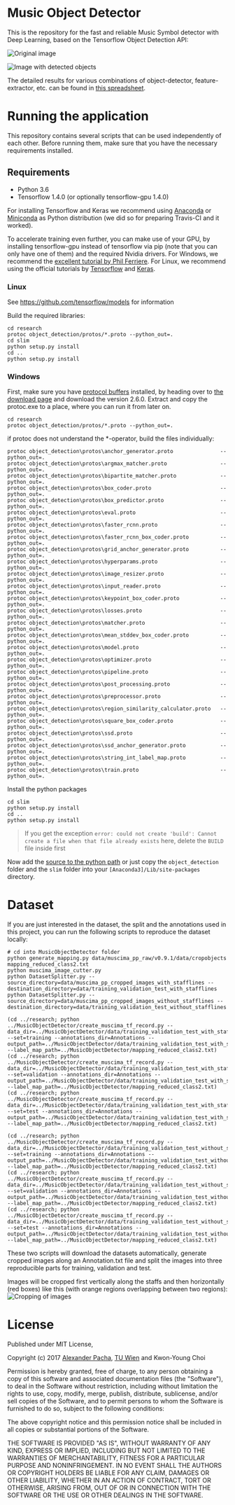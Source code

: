 # Music Object Detector

This is the repository for the fast and reliable Music Symbol detector with Deep Learning, based on the Tensorflow Object Detection API: 
 
![Original image](images/crop_undetected.png) 

![Image with detected objects](images/crop_partially_detected.png)

The detailed results for various combinations of object-detector, feature-extractor, etc. can be found in [this spreadsheet](https://docs.google.com/spreadsheets/d/174-CnLO-rAoVMst0ngVGHguTlD39ebdxLX9ZLE9Pscw/edit?usp=sharing).


# Running the application
This repository contains several scripts that can be used independently of each other. 
Before running them, make sure that you have the necessary requirements installed. 

## Requirements

- Python 3.6
- Tensorflow 1.4.0 (or optionally tensorflow-gpu 1.4.0)

For installing Tensorflow and Keras we recommend using [Anaconda](https://www.continuum.io/downloads) or 
[Miniconda](https://conda.io/miniconda.html) as Python distribution (we did so for preparing Travis-CI and it worked).

To accelerate training even further, you can make use of your GPU, by installing tensorflow-gpu instead of tensorflow
via pip (note that you can only have one of them) and the required Nvidia drivers. For Windows, we recommend the
[excellent tutorial by Phil Ferriere](https://github.com/philferriere/dlwin). For Linux, we recommend using the
 official tutorials by [Tensorflow](https://www.tensorflow.org/install/) and [Keras](https://keras.io/#installation).

### Linux

See https://github.com/tensorflow/models for information 

Build the required libraries:

```commandline
cd research
protoc object_detection/protos/*.proto --python_out=.
cd slim
python setup.py install
cd ..
python setup.py install
```

### Windows
First, make sure you have [protocol buffers](https://developers.google.com/protocol-buffers/docs/downloads) installed, by heading over to [the download page](https://github.com/google/protobuf/releases/tag/v2.6.0) and download the version 2.6.0. Extract and copy the protoc.exe to a place, where you can run it from later on.  

```commandline
cd research
protoc object_detection/protos/*.proto --python_out=.
```
if protoc does not understand the *-operator, build the files individually:
```commandline
protoc object_detection\protos\anchor_generator.proto               --python_out=.
protoc object_detection\protos\argmax_matcher.proto                 --python_out=.
protoc object_detection\protos\bipartite_matcher.proto              --python_out=.
protoc object_detection\protos\box_coder.proto                      --python_out=.
protoc object_detection\protos\box_predictor.proto                  --python_out=.
protoc object_detection\protos\eval.proto                           --python_out=.
protoc object_detection\protos\faster_rcnn.proto                    --python_out=.
protoc object_detection\protos\faster_rcnn_box_coder.proto          --python_out=.
protoc object_detection\protos\grid_anchor_generator.proto          --python_out=.
protoc object_detection\protos\hyperparams.proto                    --python_out=.
protoc object_detection\protos\image_resizer.proto                  --python_out=.
protoc object_detection\protos\input_reader.proto                   --python_out=.
protoc object_detection\protos\keypoint_box_coder.proto             --python_out=.
protoc object_detection\protos\losses.proto                         --python_out=.
protoc object_detection\protos\matcher.proto                        --python_out=.
protoc object_detection\protos\mean_stddev_box_coder.proto          --python_out=.
protoc object_detection\protos\model.proto                          --python_out=.
protoc object_detection\protos\optimizer.proto                      --python_out=.
protoc object_detection\protos\pipeline.proto                       --python_out=.
protoc object_detection\protos\post_processing.proto                --python_out=.
protoc object_detection\protos\preprocessor.proto                   --python_out=.
protoc object_detection\protos\region_similarity_calculator.proto   --python_out=.
protoc object_detection\protos\square_box_coder.proto               --python_out=.
protoc object_detection\protos\ssd.proto                            --python_out=.
protoc object_detection\protos\ssd_anchor_generator.proto           --python_out=.
protoc object_detection\protos\string_int_label_map.proto           --python_out=.
protoc object_detection\protos\train.proto                          --python_out=.
```

Install the python packages
```commandline
cd slim
python setup.py install
cd ..
python setup.py install
```

> If you get the exception `error: could not create 'build': Cannot create a file when that file already exists` here, delete the `BUILD` file inside first

Now add the [source to the python path](https://github.com/tensorflow/models/blob/master/research/object_detection/g3doc/installation.md#add-libraries-to-pythonpath) or just copy the `object_detection` folder and the `slim` folder into your `[Anaconda3]/Lib/site-packages` directory. 


# Dataset
If you are just interested in the dataset, the split and the annotations used in this project, you can run the following scripts to reproduce the dataset locally:

```
# cd into MusicObjectDetector folder
python generate_mapping.py data/muscima_pp_raw/v0.9.1/data/cropobjects mapping_reduced_class2.txt
python muscima_image_cutter.py
python DatasetSplitter.py --source_directory=data/muscima_pp_cropped_images_with_stafflines --destination_directory=data/training_validation_test_with_stafflines
python DatasetSplitter.py --source_directory=data/muscima_pp_cropped_images_without_stafflines --destination_directory=data/training_validation_test_without_stafflines

(cd ../research; python ../MusicObjectDetector/create_muscima_tf_record.py --data_dir=../MusicObjectDetector/data/training_validation_test_with_stafflines --set=training --annotations_dir=Annotations --output_path=../MusicObjectDetector/data/training_validation_test_with_stafflines/training.record --label_map_path=../MusicObjectDetector/mapping_reduced_class2.txt)
(cd ../research; python ../MusicObjectDetector/create_muscima_tf_record.py --data_dir=../MusicObjectDetector/data/training_validation_test_with_stafflines --set=validation --annotations_dir=Annotations --output_path=../MusicObjectDetector/data/training_validation_test_with_stafflines/validation.record --label_map_path=../MusicObjectDetector/mapping_reduced_class2.txt)
(cd ../research; python ../MusicObjectDetector/create_muscima_tf_record.py --data_dir=../MusicObjectDetector/data/training_validation_test_with_stafflines --set=test --annotations_dir=Annotations --output_path=../MusicObjectDetector/data/training_validation_test_with_stafflines/test.record --label_map_path=../MusicObjectDetector/mapping_reduced_class2.txt)

(cd ../research; python ../MusicObjectDetector/create_muscima_tf_record.py --data_dir=../MusicObjectDetector/data/training_validation_test_without_stafflines --set=training --annotations_dir=Annotations --output_path=../MusicObjectDetector/data/training_validation_test_without_stafflines/training.record --label_map_path=../MusicObjectDetector/mapping_reduced_class2.txt)
(cd ../research; python ../MusicObjectDetector/create_muscima_tf_record.py --data_dir=../MusicObjectDetector/data/training_validation_test_without_stafflines --set=validation --annotations_dir=Annotations --output_path=../MusicObjectDetector/data/training_validation_test_without_stafflines/validation.record --label_map_path=../MusicObjectDetector/mapping_reduced_class2.txt)
(cd ../research; python ../MusicObjectDetector/create_muscima_tf_record.py --data_dir=../MusicObjectDetector/data/training_validation_test_without_stafflines --set=test --annotations_dir=Annotations --output_path=../MusicObjectDetector/data/training_validation_test_without_stafflines/test.record --label_map_path=../MusicObjectDetector/mapping_reduced_class2.txt)
```
    
These two scripts will download the datasets automatically, generate cropped images along an Annotation.txt file and split the images into three reproducible parts for training, validation and test. 

Images will be cropped first vertically along the staffs and then horizontally (red boxes) like this (with orange regions overlapping between two regions):
![Cropping of images](images/w-05_p006_crop_regions.png) 

# License

Published under MIT License,

Copyright (c) 2017 [Alexander Pacha](http://alexanderpacha.com), [TU Wien](https://www.ims.tuwien.ac.at/people/alexander-pacha) and Kwon-Young Choi

Permission is hereby granted, free of charge, to any person obtaining a copy
of this software and associated documentation files (the "Software"), to deal
in the Software without restriction, including without limitation the rights
to use, copy, modify, merge, publish, distribute, sublicense, and/or sell
copies of the Software, and to permit persons to whom the Software is
furnished to do so, subject to the following conditions:

The above copyright notice and this permission notice shall be included in all
copies or substantial portions of the Software.

THE SOFTWARE IS PROVIDED "AS IS", WITHOUT WARRANTY OF ANY KIND, EXPRESS OR
IMPLIED, INCLUDING BUT NOT LIMITED TO THE WARRANTIES OF MERCHANTABILITY,
FITNESS FOR A PARTICULAR PURPOSE AND NONINFRINGEMENT. IN NO EVENT SHALL THE
AUTHORS OR COPYRIGHT HOLDERS BE LIABLE FOR ANY CLAIM, DAMAGES OR OTHER
LIABILITY, WHETHER IN AN ACTION OF CONTRACT, TORT OR OTHERWISE, ARISING FROM,
OUT OF OR IN CONNECTION WITH THE SOFTWARE OR THE USE OR OTHER DEALINGS IN THE
SOFTWARE.
